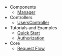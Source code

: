 - Components
    - [Manager](/docs/1.0/components/manager)
- Controllers
    - [UsersController](/docs/1.0/controllers/users)
- Tutorials and Examples
    - [Quick Start](/docs/1.0/tutorials-and-examples/quick-start)
    - [Authorization](/docs/1.0/tutorials-and-examples/authorization)
- Core
    - [Request Flow](/docs/1.0/request-flow)
